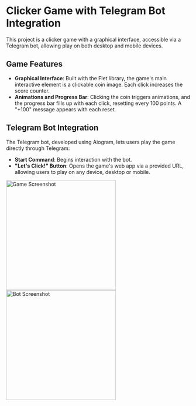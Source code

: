 # Clicker Game with Telegram Bot Integration

This project is a clicker game with a graphical interface, accessible via a Telegram bot, allowing play on both desktop and mobile devices.

## Game Features

- **Graphical Interface**: Built with the Flet library, the game's main interactive element is a clickable coin image. Each click increases the score counter.
- **Animations and Progress Bar**: Clicking the coin triggers animations, and the progress bar fills up with each click, resetting every 100 points. A "+100" message appears with each reset.
  
## Telegram Bot Integration

The Telegram bot, developed using Aiogram, lets users play the game directly through Telegram:
- **Start Command**: Begins interaction with the bot.
- **"Let's Click!" Button**: Opens the game's web app via a provided URL, allowing users to play on any device, desktop or mobile.


<img src="https://github.com/user-attachments/assets/6f534c61-bfb0-4890-95c1-b6ac733e7857" alt="Game Screenshot" width="300">
<img src="https://github.com/user-attachments/assets/1cd0bbb2-ebd9-4e02-abfb-bda28a12d0be" alt="Bot Screenshot" width="300">
